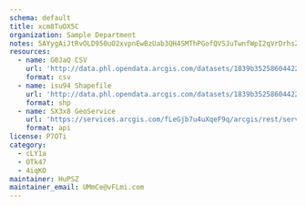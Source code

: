 ```yaml
---
schema: default
title: xcm8TuOX5C 
organization: Sample Department 
notes: 5AYygAiJtRvOLD950uO2xvpnEwBzUab3QH4SMThPGofQVSJuTwnfWpI2qVrDrhsZtZi1W mkcC8190e3yjaHPGKNMLl dCzNFU7X 
resources:
  - name: G0JaQ CSV
    url: 'http://data.phl.opendata.arcgis.com/datasets/1839b35258604422b0b520cbb668df0d_0.csv'
    format: csv
  - name: isu94 Shapefile
    url: 'http://data.phl.opendata.arcgis.com/datasets/1839b35258604422b0b520cbb668df0d_0.zip'
    format: shp
  - name: SX3x8 GeoService
    url: 'https://services.arcgis.com/fLeGjb7u4uXqeF9q/arcgis/rest/services/Air_Monitoring_Stations/FeatureServer/0/query'
    format: api
license: P7OTi 
category:
  - cLY1a 
  - OTk47 
  - 4iqKO 
maintainer: HuPSZ  
maintainer_email: UMmCe@vFLmi.com
---
```

